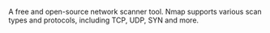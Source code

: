 A free and open-source network scanner tool. Nmap supports various scan types and protocols, including TCP, UDP, SYN and more.